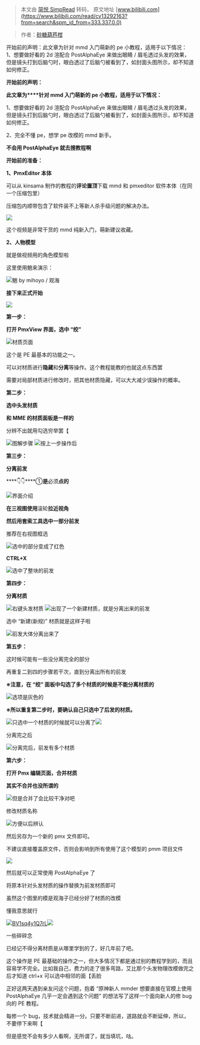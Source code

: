 > 本文由 [简悦 SimpRead](http://ksria.com/simpread/) 转码， 原文地址 [www.bilibili.com](https://www.bilibili.com/read/cv13292163?from=search&spm_id_from=333.337.0.0)

> 作者：[砂糖葫芦柑](https://space.bilibili.com/3332195)

 开始前的声明：此文章为针对 mmd 入门萌新的 pe 小教程，适用于以下情况：1、想要做好看的 2d 渲配合 PostAlphaEye 来做出眼睛 / 眉毛透过头发的效果，但是镜头打到后脑勺时，眼白透过了后脑勺被看到了，如封面头图所示，却不知道如何修正。

**开始前的声明：**

**此文章为****针对 mmd 入门萌新的 pe 小教程，适用于以下情况：**

1、想要做好看的 2d 渲配合 PostAlphaEye 来做出眼睛 / 眉毛透过头发的效果，但是镜头打到后脑勺时，眼白透过了后脑勺被看到了，如封面头图所示，却不知道如何修正。

2、完全不懂 pe，想学 pe 改模的 mmd 新手。

**不会用 PostAlphaEye 就去搜教程啊**

**开始前的准备：**

**1、PmxEditor 本体**

可以从 kinsama 制作的教程的**评论置顶**下载 mmd 和 pmxeditor 软件本体（在同一个压缩包里）

压缩包内顺带包含了软件装不上等新人杀手级问题的解决办法。

![](http://i0.hdslb.com/bfs/article/card/ab5a6e246d672b0ff6458c238eb766975764a055.png)

这个视频是非常干货的 mmd 纯新入门，萌新建议收藏。  

**2、人物模型**

就是做视频用的角色模型啦

这里使用魈来演示：

![](http://i0.hdslb.com/bfs/article/db234bdb91f24cdd47ffead7874f09ee84c14eab.png@942w_876h_progressive.webp)魈 by mihoyo / 观海

**接下来正式开始**

![](http://i0.hdslb.com/bfs/article/4adb9255ada5b97061e610b682b8636764fe50ed.png)

**第一步：**

**打开 PmxView 界面，选中 “绞”**  

![](http://i0.hdslb.com/bfs/article/aff8380e16cd76345269536994e60907effd68d0.png@942w_872h_progressive.webp)材质页面

这个是 PE 最基本的功能之一。

可以对材质进行**隐藏**和**分离**等操作。这个教程能教的也就这点东西罢

需要对局部材质进行修改时，把其他材质隐藏，可以大大减少误操作的概率。

**第二步：**

**选中头发材质**

**和 MME 的材质面板是一样的**

分辨不出就用勾选穷举罢【

![](http://i0.hdslb.com/bfs/article/c3a96c19fd86dd0966620bf03a7f94620b065876.png@942w_872h_progressive.webp)图解步骤 ![](http://i0.hdslb.com/bfs/article/14397adc7aba054f31494f70eca30d7cea0eed4d.png@942w_875h_progressive.webp)按上一步操作后

**第三步：**

**分离前发**

 ****👇👇****①**是**必须**点的**

![](http://i0.hdslb.com/bfs/article/2e1c9e1294defc33e18996cc6aa830af6c46e6b2.png@942w_876h_progressive.webp)界面介绍

**在三视图使用**滚轮**拉近视角**

**然后用套索工具选中一部分前发**

推荐在右视图框选

![](http://i0.hdslb.com/bfs/article/91b77007d6cbf100556b62d4bf12a2006a5d23fe.png@942w_876h_progressive.webp)选中的部分变成了红色

**CTRL+X**

![](http://i0.hdslb.com/bfs/article/fa286335c554bd38291a46cc08bc79ab0ae17366.png@942w_876h_progressive.webp)选中了整块的前发

**第四步：**

**分离材质**

![](http://i0.hdslb.com/bfs/article/3ae8384b9d46bcc5dd9793c01a637b703a0b507b.png@942w_875h_progressive.webp)右键头发材质 ![](http://i0.hdslb.com/bfs/article/c778ea6db81839b3e7aafabb2624433954b364bf.png@942w_878h_progressive.webp)出现了一个新建材质，就是分离出来的前发

选中 “新建(新规)” 材质就是这样子啦

![](http://i0.hdslb.com/bfs/article/c9e4a3231d9ced340a14418075f6dda945894826.png@942w_876h_progressive.webp)前发大体分离出来了

**第五步：**

这时候可能有一些没分离完全的部分

再重复二到四的步骤若干次，直到分离出所有的前发

**※注意，在 “绞” 面板中勾选了多个材质的时候是不能分离材质的**

![](http://i0.hdslb.com/bfs/article/99880c7ce616fb7aef5faa0adf8acb7ceb78b148.png@942w_869h_progressive.webp)选项是灰色的

**※所以重复第二步时，要确认自己只选中了后发的材质。**

![](http://i0.hdslb.com/bfs/article/1d78e4a23e6d863b5bea57c11aa387413b5174fa.png@942w_882h_progressive.webp)只选中一个材质的时候就可以分离了![](http://i0.hdslb.com/bfs/article/4adb9255ada5b97061e610b682b8636764fe50ed.png)

分离完之后

![](http://i0.hdslb.com/bfs/article/2a290f90b2b41a19792c8d9741adbb405d603cb5.png@942w_876h_progressive.webp)分离完后，前发有多个材质

**第六步：**

**打开 Pmx 编辑页面，合并材质**  

**其实不合并也没所谓的**

![](http://i0.hdslb.com/bfs/article/36b93723f20f34322dd35eb31b59ab27165bcbbc.png@942w_932h_progressive.webp)但是合并了会比较干净对吧

修改材质名称

![](http://i0.hdslb.com/bfs/article/86d2bf1f2dfba2a5cd451d10e6b2e9d5ebe37b24.png@942w_576h_progressive.webp)方便以后辨认

然后另存为一个新的 pmx 文件即可。

不建议直接覆盖原文件，否则会影响到所有使用了这个模型的 pmm 项目文件

![](http://i0.hdslb.com/bfs/article/4adb9255ada5b97061e610b682b8636764fe50ed.png)

然后就可以正常使用 PostAlphaEye 了

将原本针对头发材质的操作替换为前发材质即可

虽然这个图里的模是观海子已经分好了材质的改模

懂我意思就行

![](http://i0.hdslb.com/bfs/article/dc10ad2a95cd05fd1c07ccd2c55b511eade98196.jpg@942w_393h_progressive.webp)[BV1sq4y1Q7rL](https://www.bilibili.com/video/BV1sq4y1Q7rL?from=articleDetail)![](http://i0.hdslb.com/bfs/article/4adb9255ada5b97061e610b682b8636764fe50ed.png)

一些碎碎念

已经记不得分离材质是从哪里学到的了，好几年前了吧。

这个操作是 PE 最基础的操作之一，但大多情况下都是通过别的教程学到的，而且容易学不完全。比如我自己，费力的走了很多弯路，艾比那个头发物理改模做完之后才知道 ctrl+x 可以选中相邻的面【丢脸

正好这两天遇到亲友问这个问题，抱着 “原神新人 mmder 想要直接在官模上使用 PostAlphaEye 几乎一定会遇到这个问题” 的想法写了这样一个面向新人的修 bug 向的 PE 教程。

每修一个 bug，技术就会精进一分。只要不断前进，道路就会不断延伸，所以，不要停下来啊【

但是感觉不会有多少人看啊，无所谓了，就当填坑，咕。
